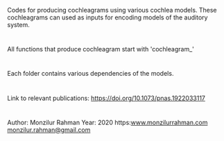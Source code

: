 Codes for producing cochleagrams using various cochlea models. These
cochleagrams can used as inputs for encoding models of the auditory
system.
# 
All functions that produce cochleagram start with 'cochleagram_'
#
Each folder contains various dependencies of the models.
#
Link to relevant publications:
https://doi.org/10.1073/pnas.1922033117
#
Author: Monzilur Rahman
Year: 2020
https:www.monzilurrahman.com
monzilur.rahman@gmail.com